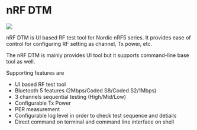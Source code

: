 # nRF DTM

<img src="https://github.com/olleheugene/nRF-DTM/blob/master/pics/image-20191025101051697.png">

nRF DTM is UI based RF test tool for Nordic nRF5 series.
It provides ease of control for configuring RF setting as channel, Tx power, etc.

The nRF DTM is mainly provides UI tool but it supports command-line base tool as well.

Supporting features are 
- UI based RF test tool
- Bluetooth 5 features (2Mbps/Coded S8/Coded S2/1Mbps)
- 3 channels sequential testing   (High/Mid/Low)
- Configurable Tx Power
- PER measurement
- Configurable log level in order to check test sequence and detiails
- Direct command on terminal and command line interface on shell






